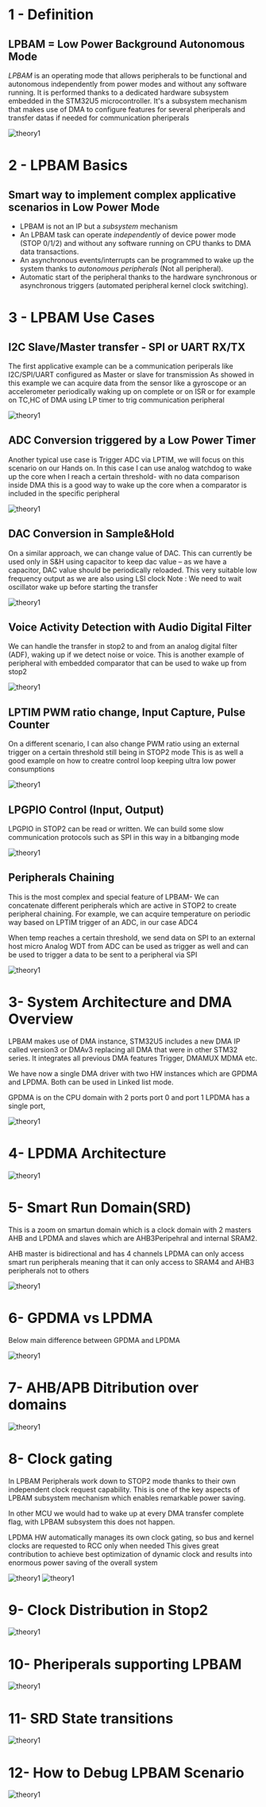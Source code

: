 # 1 - Definition 
## LPBAM = Low Power Background Autonomous Mode

*LPBAM* is an operating mode that allows peripherals to be functional and autonomous independently from power modes and without any software running.
It is performed thanks to a dedicated hardware subsystem embedded in the STM32U5 microcontroller.
It's a subsystem mechanism that makes use of DMA to configure features for several pheriperals and transfer datas if needed for communication pheriperals


<!--  
We just saw that STM32U5 enables disruptive innovation to achieve the best in class ultra low power performance,  but how is this achieved?
The answer is depicted in this slide and it is represented by LPBAM which is the main innovation introduced to reduce power consumption IN stm32u5
LPBAM is the Acronym of low power batch acquisition mode
It was Named previously smart DMA
Until now you have to switch between STOP mode and active mode for example waking up on an interrupt. With LPBAM you have now peripheral functional and autonomous in stop mode
With this metod you can cut power consumption by 10x
In simplw words LPBAM is a subsystems that enables one task to operate independently of power mode and SW running 
It is a subsystem mechanism that uses DMA instances that we will define later to configure features for several IP and transfer data to communication peripherals if needed
Let’s jump into the various use cases which we hope will trigger some discussion on you customer’s design challenges and related opportunities
-->

<!-- The DMA operations can be:
- Autonomous peripheral configuration
- Data transfer from / to autonomous peripherals


Benefits
Two major advantages result from using LPBAM subsystem mechanisms:
- Power consumption is optimized:
Bus and kernel clocks are distributed only when needed.
-Most of the product can be shut down.

Analog peripherals / oscillators are powered on only when necessary.
- CPU bandwidth is offloaded:
Peripheral configurations are done by DMA instead of CPU.

Data transfers are done by DMA instead of CPU -->

![theory1](./img/01.png)

# 2 - LPBAM Basics 
## Smart way to implement complex applicative scenarios in Low Power Mode
  
  - LPBAM is not an IP but a *subsystem* mechanism
  - An LPBAM task can operate *independently* of device power mode (STOP 0/1/2) and without any software running on CPU thanks to DMA data transactions.
  - An asynchronous events/interrupts can be programmed to wake up the system thanks to *autonomous peripherals* (Not all peripheral).
  - Automatic start of the peripheral thanks to the hardware synchronous or asynchronous triggers (automated peripheral kernel clock switching).



# 3 - LPBAM Use Cases
## I2C Slave/Master transfer - SPI or UART RX/TX

The first applicative example can be a communication periperals like I2C/SPI/UART configured as Master or slave for transmission
As showed in this example we can acquire data from the sensor like a gyroscope or an accelerometer periodically waking up on complete or on ISR or for example on TC,HC of DMA using LP timer to trig communication peripheral

![theory1](./img/02.png)


## ADC Conversion triggered by a Low Power Timer
Another typical use case is  Trigger ADC via LPTIM, we will focus on this scenario on our Hands on.
In this case I can use analog watchdog to wake up the core when I reach a certain threshold- with no data comparison inside DMA this is a good way to wake up the core when a comparator is included in the specific peripheral

![theory1](./img/03.png)

## DAC Conversion in Sample&Hold
On a similar approach, we can change value of DAC. This can currently be used only in S&H using capacitor to keep dac value – as we have a capacitor, DAC value should be periodically reloaded.
This very suitable low frequency output as we are also using LSI clock
Note : We need to wait oscillator wake up before starting the transfer

![theory1](./img/04.png)


## Voice Activity Detection with Audio Digital Filter
We can handle the transfer in stop2 to and from an analog digital filter (ADF),  waking up if we detect noise or voice.
This is another example of peripheral with embedded comparator that can be used to wake up from stop2

![theory1](./img/04.png)


## LPTIM PWM ratio change, Input Capture, Pulse Counter
On a different scenario, I can also change PWM ratio using an external trigger on a certain threshold still being in STOP2 mode
This is as well a good example on how to creatre control loop keeping ultra low power consumptions

![theory1](./img/06.png)


## LPGPIO Control (Input, Output)
LPGPIO in STOP2 can be read or written. We can build some slow communication protocols such as SPI in this way in a bitbanging mode

![theory1](./img/07.png)

## Peripherals Chaining
This is the most complex and special feature of LPBAM- We can concatenate different peripherals which are active in STOP2 to create peripheral chaining.
For example, we can acquire temperature on periodic way based on LPTIM trigger of an ADC, in our case ADC4

When temp reaches a certain threshold, we send data on SPI to an external host micro
Analog WDT from ADC can be used as trigger as well and can be used to trigger a data to be sent to a peripheral via SPI

![theory1](./img/08.png)


# 3- System Architecture and DMA Overview
LPBAM makes use of DMA instance, STM32U5 includes a new DMA IP called version3 or DMAv3 replacing all DMA that were in other STM32 series. It integrates all previous DMA features Trigger, DMAMUX MDMA etc.

We have now a single DMA driver with two HW instances which are GPDMA and LPDMA.
Both can be used in Linked list mode.

GPDMA is on the CPU domain with 2 ports port 0 and port 1 LPDMA has a single port,

![theory1](./img/13.png)

# 4- LPDMA Architecture
![theory1](./img/17.png)

# 5- Smart Run Domain(SRD)
This is a zoom on smartun domain which is a clock domain with 2 masters AHB and LPDMA and slaves which are  AHB3Peripehral and internal SRAM2.

AHB master is bidirectional and has 4 channels 
<ainfo>
LPDMA can only access smart run peripherals meaning that it can only access to SRAM4  and AHB3 peripherals not to others
</ainfo>

![theory1](./img/10.png)

# 6- GPDMA vs LPDMA
Below main difference between GPDMA and LPDMA

![theory1](./img/11.png)

# 7- AHB/APB Ditribution over domains
![theory1](./img/20.png)

# 8- Clock gating

In LPBAM Peripherals work down to STOP2 mode thanks to their own independent clock request capability. 
This is one of the key aspects of LPBAM subsystem mechanism which enables remarkable power saving.

In other MCU we would had to wake up at every DMA transfer complete flag, with LPBAM subsystem this does not happen.

LPDMA HW automatically manages its own clock gating, so bus and kernel clocks are requested to RCC only when needed
This gives great contribution to achieve best optimization of dynamic clock and results into enormous power saving of the overall system

![theory1](./img/15.png)
![theory1](./img/16.png)


# 9- Clock Distribution in Stop2

![theory1](./img/18.png)

# 10- Pheriperals supporting LPBAM

![theory1](./img/19.png)

# 11- SRD State transitions

![theory1](./img/21.png)

# 12- How to Debug LPBAM Scenario

![theory1](./img/22.png)
